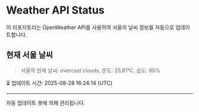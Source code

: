 
# Weather API Status

이 리포지토리는 OpenWeather API를 사용하여 서울의 날씨 정보를 자동으로 업데이트합니다.

## 현재 서울 날씨
> 서울의 현재 날씨: overcast clouds, 온도: 25.81°C, 습도: 95%

⏳ 업데이트 시간: 2025-08-28 16:24:14 (UTC)

---
자동 업데이트 봇에 의해 관리됩니다.
